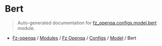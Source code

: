 # Bert

> Auto-generated documentation for [fz_openqa.configs.model.bert](blob/master/fz_openqa/configs/model/bert/__init__.py) module.

- [Fz-openqa](../../../../README.md#fz-openqa-index) / [Modules](../../../../MODULES.md#fz-openqa-modules) / [Fz Openqa](../../../index.md#fz-openqa) / [Configs](../../index.md#configs) / [Model](../index.md#model) / Bert
